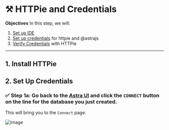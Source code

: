 # ⚒️ HTTPie and Credentials

**Objectives**
In this step, we will:
1. [Set up IDE](#1-setup-ide) 
2. [Set up credentials](#2-set-up-credentials) for httpie and @astrajs
3. [Verify Credentials](#3-verify-credentials) with HTTPie

---

## 1. Install HTTPie


## 2. Set Up Credentials

### ✅ Step 1a: Go back to the [**Astra** UI](https://astra.datastax.com) and click the **`CONNECT`** button on the line for the database you just created.
This will bring you to the `Connect` page.

![image](https://user-images.githubusercontent.com/77410784/110701039-853ebb80-81a5-11eb-8a5f-1d6801932321.png)

